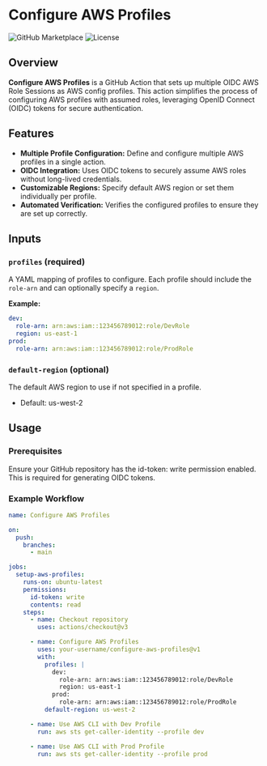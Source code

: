 # Configure AWS Profiles

![GitHub Marketplace](https://img.shields.io/badge/Marketplace-Configure%20AWS%20Profiles-orange)
![License](https://img.shields.io/github/license/your-username/configure-aws-profiles)

## Overview

**Configure AWS Profiles** is a GitHub Action that sets up multiple OIDC AWS Role Sessions as AWS config profiles. This action simplifies the process of configuring AWS profiles with assumed roles, leveraging OpenID Connect (OIDC) tokens for secure authentication.

## Features

- **Multiple Profile Configuration:** Define and configure multiple AWS profiles in a single action.
- **OIDC Integration:** Uses OIDC tokens to securely assume AWS roles without long-lived credentials.
- **Customizable Regions:** Specify default AWS region or set them individually per profile.
- **Automated Verification:** Verifies the configured profiles to ensure they are set up correctly.

## Inputs

### `profiles` (required)

A YAML mapping of profiles to configure. Each profile should include the `role-arn` and can optionally specify a `region`.

**Example:**

```yaml
dev:
  role-arn: arn:aws:iam::123456789012:role/DevRole
  region: us-east-1
prod:
  role-arn: arn:aws:iam::123456789012:role/ProdRole
```

### `default-region` (optional)

The default AWS region to use if not specified in a profile.

- Default: us-west-2

## Usage

### Prerequisites

Ensure your GitHub repository has the id-token: write permission enabled. This is required for generating OIDC tokens.

### Example Workflow

```yaml
name: Configure AWS Profiles

on:
  push:
    branches:
      - main

jobs:
  setup-aws-profiles:
    runs-on: ubuntu-latest
    permissions:
      id-token: write
      contents: read
    steps:
      - name: Checkout repository
        uses: actions/checkout@v3

      - name: Configure AWS Profiles
        uses: your-username/configure-aws-profiles@v1
        with:
          profiles: |
            dev:
              role-arn: arn:aws:iam::123456789012:role/DevRole
              region: us-east-1
            prod:
              role-arn: arn:aws:iam::123456789012:role/ProdRole
          default-region: us-west-2

      - name: Use AWS CLI with Dev Profile
        run: aws sts get-caller-identity --profile dev

      - name: Use AWS CLI with Prod Profile
        run: aws sts get-caller-identity --profile prod
```
